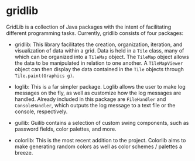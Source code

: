 # gridlib

GridLib is a collection of Java packages with the intent of facilitating different programming tasks. Currently, gridlib consists of four packages:

- gridlib: This library facilitates the creation, organization, iteration, and visualization of data within a grid. Data is held in a `Tile` class, many of which can be organized into a `TileMap` object. The `TileMap` object allows the data to be manipulated in relation to one another. A `TileMapViewer` object can then display the data contained in the `Tile` objects through `Tile.paint(Graphics g)`.  

- loglib: This is a far simpler package. Loglib allows the user to make log messages on the fly, as well as customize how the log messages are handled. Already included in this package are `FileHandler` and `ConsoleHandler`, which outputs the log message to a text file or the console, respectively.  

- guilib: Guilib contains a selection of custom swing components, such as password fields, color palettes, and more.  
 
- colorlib: This is the most recent addition to the project. Colorlib aims to make generating random colors as well as color schemes / palettes a breeze.
